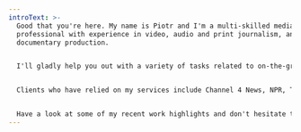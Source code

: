 ```yaml
---
introText: >-
  Good that you're here. My name is Piotr and I'm a multi-skilled media
  professional with experience in video, audio and print journalism, and
  documentary production.


  I'll gladly help you out with a variety of tasks related to on-the-ground reporting and media production in Poland, Germany and beyond. 


  Clients who have relied on my services include Channel 4 News, NPR, The New York Times, The Washington Post and many others. 


  Have a look at some of my recent work highlights and don't hesitate to get in touch if I can support your assignment.
---
```

